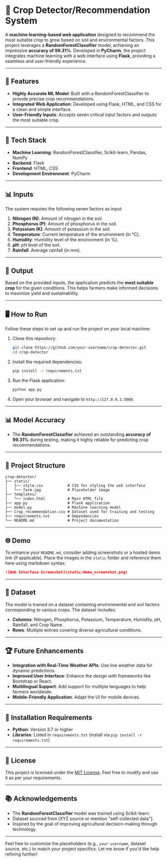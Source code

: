 # 🌾 Crop Detector/Recommendation System

A **machine learning-based web application** designed to recommend the most suitable crop to grow based on soil and environmental factors. This project leverages a **RandomForestClassifier** model, achieving an impressive **accuracy of 99.31%**. Developed in **PyCharm**, the project integrates machine learning with a web interface using **Flask**, providing a seamless and user-friendly experience.

---

## 🚀 Features

- **Highly Accurate ML Model**: Built with a RandomForestClassifier to provide precise crop recommendations.  
- **Integrated Web Application**: Developed using Flask, HTML, and CSS for a clean and simple interface.  
- **User-Friendly Inputs**: Accepts seven critical input factors and outputs the most suitable crop.  

---

## 🔧 Tech Stack

- **Machine Learning**: RandomForestClassifier, Scikit-learn, Pandas, NumPy  
- **Backend**: Flask  
- **Frontend**: HTML, CSS  
- **Development Environment**: PyCharm  

---

## 📊 Inputs

The system requires the following seven factors as input:  

1. **Nitrogen (N)**: Amount of nitrogen in the soil.  
2. **Phosphorus (P)**: Amount of phosphorus in the soil.  
3. **Potassium (K)**: Amount of potassium in the soil.  
4. **Temperature**: Current temperature of the environment (in °C).  
5. **Humidity**: Humidity level of the environment (in %).  
6. **pH**: pH level of the soil.  
7. **Rainfall**: Average rainfall (in mm).  

---

## 🎯 Output

Based on the provided inputs, the application predicts the **most suitable crop** for the given conditions. This helps farmers make informed decisions to maximize yield and sustainability.

---

## 🖥️ How to Run

Follow these steps to set up and run the project on your local machine:

1. Clone this repository:
   ```bash
   git clone https://github.com/your-username/crop-detector.git
   cd crop-detector
   ```

2. Install the required dependencies:
   ```bash
   pip install -r requirements.txt
   ```

3. Run the Flask application:
   ```bash
   python app.py
   ```

4. Open your browser and navigate to `http://127.0.0.1:5000`.

---

## 📊 Model Accuracy

- The **RandomForestClassifier** achieved an outstanding **accuracy of 99.31%** during testing, making it highly reliable for predicting crop recommendations.

---

## 📂 Project Structure

```
crop-detector/
├── static/
│   ├── style.css           # CSS for styling the web interface
│   └── farm.jpg            # Placeholder image
├── templates/
│   └── index.html          # Main HTML file
├── app.py                  # Flask application
├── model.py                # Machine learning model
├── Crop_recommendation.csv # Dataset used for training and testing
├── requirements.txt        # Dependencies
└── README.md               # Project documentation
```

---

## 🌐 Demo

To enhance your `README.md`, consider adding screenshots or a hosted demo link (if applicable). Place the images in the `static` folder and reference them here using markdown syntax:

```markdown
![Web Interface Screenshot](static/demo_screenshot.png)
```

---

## 🌱 Dataset

The model is trained on a dataset containing environmental and soil factors corresponding to various crops. The dataset includes:

- **Columns**: Nitrogen, Phosphorus, Potassium, Temperature, Humidity, pH, Rainfall, and Crop Name.
- **Rows**: Multiple entries covering diverse agricultural conditions.

---

## 🏆 Future Enhancements

- **Integration with Real-Time Weather APIs**: Use live weather data for dynamic predictions.
- **Improved User Interface**: Enhance the design with frameworks like Bootstrap or React.
- **Multilingual Support**: Add support for multiple languages to help farmers worldwide.
- **Mobile-Friendly Application**: Adapt the UI for mobile devices.

---

## 🔧 Installation Requirements

- **Python**: Version 3.7 or higher  
- **Libraries**: Listed in `requirements.txt` (install via `pip install -r requirements.txt`)  

---

## 📖 License

This project is licensed under the [MIT License](LICENSE). Feel free to modify and use it as per your requirements.

---

## 📚 Acknowledgements

- The **RandomForestClassifier** model was trained using Scikit-learn.  
- Dataset sourced from [XYZ source or mention "self-collected data"].  
- Inspired by the goal of improving agricultural decision-making through technology.  

---

Feel free to customize the placeholders (e.g., `your-username`, dataset source, etc.) to match your project specifics. Let me know if you'd like help refining further!
